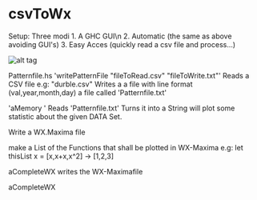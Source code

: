# csvToWx
Setup: Three modi  1. A GHC GUI\n
                   2. Automatic (the same as above avoiding GUI's)
                   3. Easy Acces (quickly read a csv file and process...)

![alt tag](https://github.com/CBroemse/cvsToWx/blob/master/Manual1.png)

Patternfile.hs
'writePatternFile "fileToRead.csv" "fileToWrite.txt"'
 Reads a CSV file e.g: "durble.csv"
 Writes a a file with line format (val,year,month,day) a file called 'Patternfile.txt'

'aMemory '
Reads 'Patternfile.txt'
Turns it into a String will plot some statistic about the given DATA Set.

Write a WX.Maxima file

make a List of the Functions that shall be plotted in WX-Maxima
e.g: let thisList x = [x,x+x,x^2]
     ->               [1,2,3]
 
 aCompleteWX writes the WX-Maximafile
 
 aCompleteWX 



